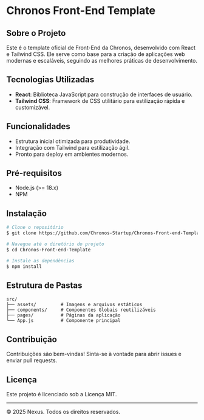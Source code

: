 # Chronos Front-End Template

## Sobre o Projeto
Este é o template oficial de Front-End da Chronos, desenvolvido com React e Tailwind CSS. Ele serve como base para a criação de aplicações web modernas e escaláveis, seguindo as melhores práticas de desenvolvimento.

## Tecnologias Utilizadas
- **React**: Biblioteca JavaScript para construção de interfaces de usuário.
- **Tailwind CSS**: Framework de CSS utilitário para estilização rápida e customizável.

## Funcionalidades
- Estrutura inicial otimizada para produtividade.
- Integração com Tailwind para estilização ágil.
- Pronto para deploy em ambientes modernos.

## Pré-requisitos
- Node.js (>= 18.x)
- NPM

## Instalação
```bash
# Clone o repositório
$ git clone https://github.com/Chronos-Startup/Chronos-Front-end-Template

# Navegue até o diretório do projeto
$ cd Chronos-Front-end-Template

# Instale as dependências
$ npm install
```

## Estrutura de Pastas
```
src/
├── assets/         # Imagens e arquivos estáticos
├── components/     # Componentes Globais reutilizáveis
├── pages/          # Páginas da aplicação
└── App.js          # Componente principal
```

## Contribuição
Contribuições são bem-vindas! Sinta-se à vontade para abrir issues e enviar pull requests.

## Licença
Este projeto é licenciado sob a Licença MIT.

---
© 2025 Nexus. Todos os direitos reservados.

